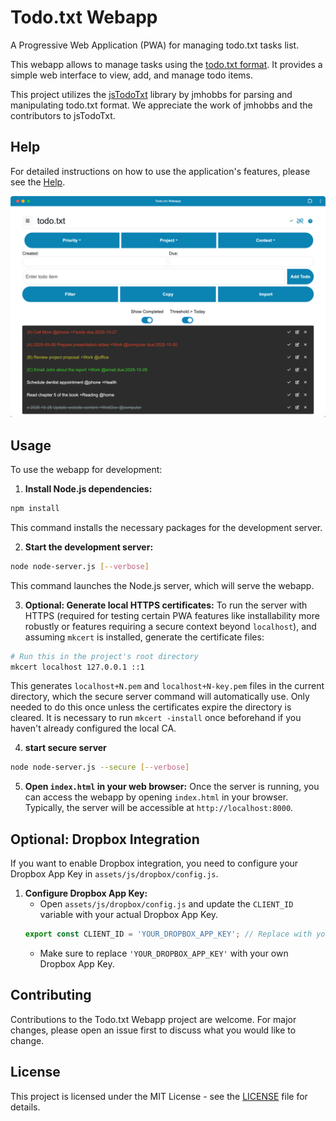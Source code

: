 # Todo.txt Webapp

A Progressive Web Application (PWA) for managing todo.txt tasks list.

This webapp allows to manage tasks using the [todo.txt format](https://github.com/todotxt/todo.txt). It provides a simple web interface to view, add, and manage todo items.

This project utilizes the [jsTodoTxt](https://github.com/jmhobbs/jsTodoTxt) library by jmhobbs for parsing and manipulating todo.txt format. We appreciate the work of jmhobbs and the contributors to jsTodoTxt.

## Help

For detailed instructions on how to use the application's features, please see the [Help](help.md).

![Todo.txt Webapp](screenshots/app_desktop_1_2.png)

## Usage

To use the webapp for development:

1. **Install Node.js dependencies:**

```bash
npm install
```
This command installs the necessary packages for the development server.

2. **Start the development server:**
```bash
node node-server.js [--verbose]
```
This command launches the Node.js server, which will serve the webapp.


3. **Optional: Generate local HTTPS certificates:**
To run the server with HTTPS (required for testing certain PWA features like installability more robustly or features requiring a secure context beyond `localhost`), and assuming `mkcert` is installed, generate the certificate files:
```bash
# Run this in the project's root directory
mkcert localhost 127.0.0.1 ::1
```
This generates `localhost+N.pem` and `localhost+N-key.pem` files in the current directory, which the secure server command will automatically use. Only needed to do this once unless the certificates expire the directory is cleared. It is necessary to run `mkcert -install` once beforehand if you haven't already configured the local CA.

4. **start secure server**
```bash
node node-server.js --secure [--verbose]
```

5. **Open `index.html` in your web browser:**
Once the server is running, you can access the webapp by opening `index.html` in your browser. Typically, the server will be accessible at `http://localhost:8000`.

## Optional: Dropbox Integration

If you want to enable Dropbox integration, you need to configure your Dropbox App Key in `assets/js/dropbox/config.js`.

1. **Configure Dropbox App Key:**
   - Open `assets/js/dropbox/config.js` and update the `CLIENT_ID` variable with your actual Dropbox App Key.
   ```javascript
   export const CLIENT_ID = 'YOUR_DROPBOX_APP_KEY'; // Replace with your actual Dropbox App Key
   ```
   - Make sure to replace `'YOUR_DROPBOX_APP_KEY'` with your own Dropbox App Key.

## Contributing

Contributions to the Todo.txt Webapp project are welcome. For major changes, please open an issue first to discuss what you would like to change.

## License

This project is licensed under the MIT License - see the [LICENSE](LICENSE) file for details.
